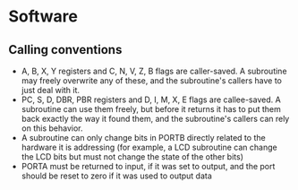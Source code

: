 # Software

## Calling conventions

- A, B, X, Y registers and C, N, V, Z, B flags are caller-saved. A subroutine may freely overwrite any of these, and the subroutine's callers have to just deal with it.
- PC, S, D, DBR, PBR registers and D, I, M, X, E flags are callee-saved. A subroutine can use them freely, but before it returns it has to put them back exactly the way it found them, and the subroutine's callers can rely on this behavior.
- A subroutine can only change bits in PORTB directly related to the hardware it is addressing (for example, a LCD subroutine can change the LCD bits but must not change the state of the other bits)
- PORTA must be returned to input, if it was set to output, and the port should be reset to zero if it was used to output data
